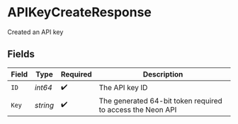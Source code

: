 # APIKeyCreateResponse

Created an API key


## Fields

| Field                                                      | Type                                                       | Required                                                   | Description                                                |
| ---------------------------------------------------------- | ---------------------------------------------------------- | ---------------------------------------------------------- | ---------------------------------------------------------- |
| `ID`                                                       | *int64*                                                    | :heavy_check_mark:                                         | The API key ID                                             |
| `Key`                                                      | *string*                                                   | :heavy_check_mark:                                         | The generated 64-bit token required to access the Neon API |